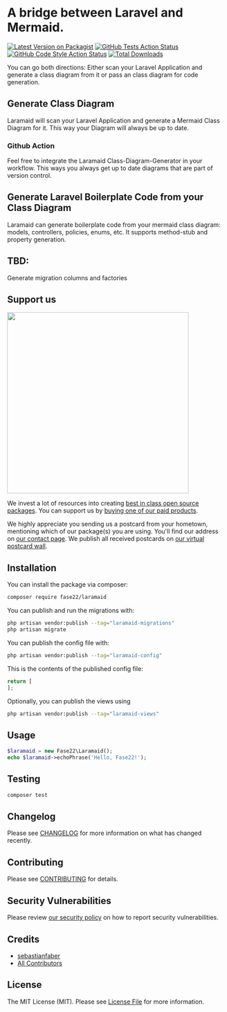 # A bridge between Laravel and Mermaid. 

[![Latest Version on Packagist](https://img.shields.io/packagist/v/fase22/laramaid.svg?style=flat-square)](https://packagist.org/packages/fase22/laramaid)
[![GitHub Tests Action Status](https://img.shields.io/github/actions/workflow/status/fase22/laramaid/run-tests.yml?branch=main&label=tests&style=flat-square)](https://github.com/fase22/laramaid/actions?query=workflow%3Arun-tests+branch%3Amain)
[![GitHub Code Style Action Status](https://img.shields.io/github/actions/workflow/status/fase22/laramaid/fix-php-code-style-issues.yml?branch=main&label=code%20style&style=flat-square)](https://github.com/fase22/laramaid/actions?query=workflow%3A"Fix+PHP+code+style+issues"+branch%3Amain)
[![Total Downloads](https://img.shields.io/packagist/dt/fase22/laramaid.svg?style=flat-square)](https://packagist.org/packages/fase22/laramaid)

You can go both directions: Either scan your Laravel Application and generate a class diagram from it or pass an class diagram for code generation.

## Generate Class Diagram

Laramaid will scan your Laravel Application and generate a Mermaid Class Diagram for it.
This way your Diagram will always be up to date.

### Github Action

Feel free to integrate the Laramaid Class-Diagram-Generator in your workflow. 
This ways you always get up to date diagrams that are part of version control.

## Generate Laravel Boilerplate Code from your Class Diagram

Laramaid can generate boilerplate code from your mermaid class diagram: models, controllers, policies, enums, etc.
It supports method-stub and property generation.

## TBD: 
Generate migration columns and factories

## Support us

[<img src="https://github-ads.s3.eu-central-1.amazonaws.com/laramaid.jpg?t=1" width="419px" />](https://spatie.be/github-ad-click/laramaid)

We invest a lot of resources into creating [best in class open source packages](https://spatie.be/open-source). You can support us by [buying one of our paid products](https://spatie.be/open-source/support-us).

We highly appreciate you sending us a postcard from your hometown, mentioning which of our package(s) you are using. You'll find our address on [our contact page](https://spatie.be/about-us). We publish all received postcards on [our virtual postcard wall](https://spatie.be/open-source/postcards).

## Installation

You can install the package via composer:

```bash
composer require fase22/laramaid
```

You can publish and run the migrations with:

```bash
php artisan vendor:publish --tag="laramaid-migrations"
php artisan migrate
```

You can publish the config file with:

```bash
php artisan vendor:publish --tag="laramaid-config"
```

This is the contents of the published config file:

```php
return [
];
```

Optionally, you can publish the views using

```bash
php artisan vendor:publish --tag="laramaid-views"
```

## Usage

```php
$laramaid = new Fase22\Laramaid();
echo $laramaid->echoPhrase('Hello, Fase22!');
```

## Testing

```bash
composer test
```

## Changelog

Please see [CHANGELOG](CHANGELOG.md) for more information on what has changed recently.

## Contributing

Please see [CONTRIBUTING](CONTRIBUTING.md) for details.

## Security Vulnerabilities

Please review [our security policy](../../security/policy) on how to report security vulnerabilities.

## Credits

- [sebastianfaber](https://github.com/fase22)
- [All Contributors](../../contributors)

## License

The MIT License (MIT). Please see [License File](LICENSE.md) for more information.
